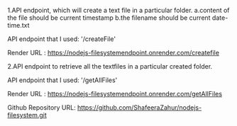1.API endpoint, which will create a text file in a particular folder.
     a.content of the file should be current timestamp
     b.the filename should be current date-time.txt

API endpoint that I used: '/createFile'

Render URL : https://nodejs-filesystemendpoint.onrender.com/createfile


2.API endpoint to retrieve all the textfiles in a particular created folder.

API endpoint that I used: '/getAllFiles'

Render URL : https://nodejs-filesystemendpoint.onrender.com/getAllFiles




Github Repository URL:  https://github.com/ShafeeraZahur/nodejs-filesystem.git